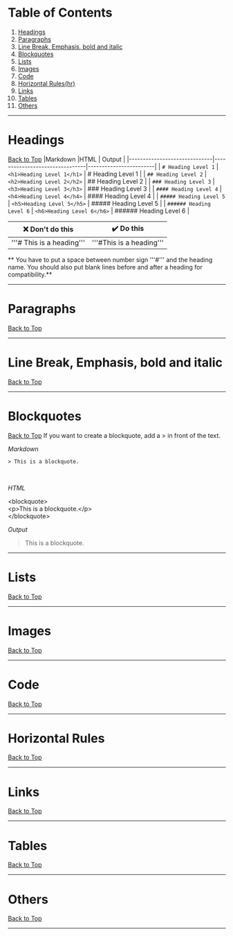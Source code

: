 # Table of Contents <a id="top"></a>
1. [Headings](#headings)
2. [Paragraphs](#paragraphs)
3. [Line Break, Emphasis, bold and italic](#LbEBI)
4. [Blockquotes](#blockquotes)
5. [Lists](#lists)
6. [Images](#images)
7. [Code](#code)
8. [Horizontal Rules(hr)](#hr)
9. [Links](#links)
10. [Tables](#tables)
11. [Others](#others)

*****

# Headings <a id="headings"></a>
[Back to Top](#top)
|Markdown                      |HTML                            | Output                 |
|------------------------------|--------------------------------|------------------------|
| ```# Heading Level 1```      | ```<h1>Heading Level 1</h1>``` | # Heading Level 1      |
| ```## Heading Level 2```     | ```<h2>Heading Level 2</h2>``` | ## Heading Level 2     |
| ```### Heading Level 3```    | ```<h3>Heading Level 3</h3>``` | ### Heading Level 3    |
| ```#### Heading Level 4```   | ```<h4>Heading Level 4</h4>``` | #### Heading Level 4   |
| ```##### Heading Level 5```  | ```<h5>Heading Level 5</h5>``` | ##### Heading Level 5  |
| ```###### Heading Level 6``` | ```<h6>Heading Level 6</h6>``` | ###### Heading Level 6 |

| :x: Don't do this        | :heavy_check_mark: Do this|
|--------------------------|---------------------------|
| '''# This is a heading'''| '''#This is a heading'''  |

** You have to put a space between number sign '''#''' and the heading name. You should also put blank lines before and after a heading for compatibility.**

*****

# Paragraphs <a id="paragraphs"></a>
[Back to Top](#top)

*****

# Line Break, Emphasis, bold and italic <a id="LbEBI"></a>
[Back to Top](#top)

*****

# Blockquotes <a id="Blockquotes"></a>
[Back to Top](#top)
If you want to create a blockquote, add a > in front of the text.

*Markdown*

`> This is a blockquote.`

<br>

*HTML*

&lt;blockquote&gt;<br>
   &lt;p&gt;This is a blockquote.&lt;/p&gt;<br>
&lt;/blockquote&gt;
<br>

*Output*
  > This is a blockquote.
*****

# Lists <a id="lists"></a>
[Back to Top](#top)

*****

# Images <a id="images"></a>
[Back to Top](#top)
*****

# Code <a id="code"></a>
[Back to Top](#top)

*****

# Horizontal Rules <a id="hr"></a>
[Back to Top](#top)

*****

# Links <a id="links"></a>
[Back to Top](#top)

*****

# Tables <a id="tables"></a>
[Back to Top](#top)

*****

# Others <a id="others"></a>
[Back to Top](#top)

*****
